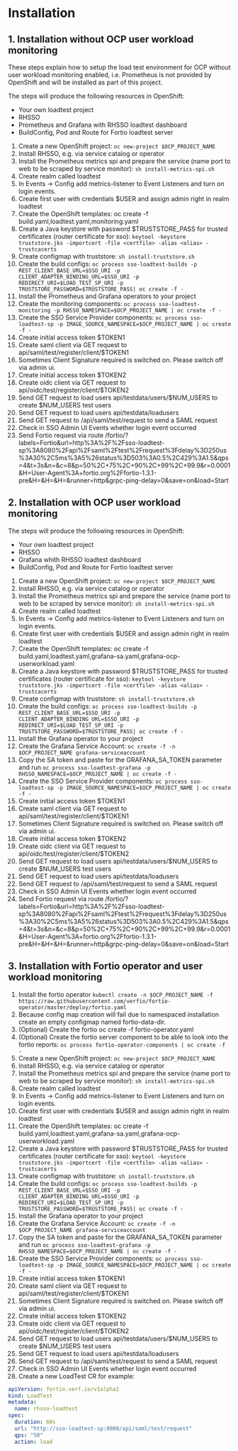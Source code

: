 # Installation 


## 1. Installation without OCP user workload monitoring

These steps explain how to setup the load test environment for OCP without user workload monitoring enabled, i.e. Prometheus is not provided by OpenShift and will be installed as part of this project.

The steps will produce the following resources in OpenShift:

- Your own loadtest project
- RHSSO 
- Prometheus and Grafana with RHSSO loadtest dashboard
- BuildConfig, Pod and Route for Fortio loadtest server 



1. Create a new OpenShift project: `oc new-project $OCP_PROJECT_NAME`
1. Install RHSSO, e.g. via service catalog or operator
1. Install the Prometheus metrics spi and prepare the service (name port to web to be scraped by service monitor): `sh install-metrics-spi.sh`
1. Create realm called loadtest
1. In Events -> Config add metrics-listener to Event Listeners and turn on login events.
1. Create first user with credentials $USER and assign admin right in realm loadtest
1. Create the OpenShift templates: oc create -f build.yaml,loadtest.yaml,monitoring.yaml
1. Create a Java keystore with password $TRUSTSTORE_PASS for trusted certificates (router certificate for sso): `keytool -keystore truststore.jks -importcert -file <certfile> -alias <alias> -trustcacerts`
1. Create configmap with truststore: `sh install-truststore.sh`
1. Create the build configs: `oc process sso-loadtest-builds -p REST_CLIENT_BASE_URL=$SSO_URI -p CLIENT_ADAPTER_BINDING_URL=$SSO_URI -p REDIRECT_URI=$LOAD_TEST_SP_URI -p TRUSTSTORE_PASSWORD=$TRUSTSTORE_PASS| oc create -f -`
1. Install the Prometheus and Grafana operators to your project
1. Create the monitoring components: `oc process sso-loadtest-monitoring -p RHSSO_NAMESPACE=$OCP_PROJECT_NAME | oc create -f -`
1. Create the SSO Service Provider components: `oc process sso-loadtest-sp -p IMAGE_SOURCE_NAMESPACE=$OCP_PROJECT_NAME | oc create -f -`
1. Create initial access token $TOKEN1
1. Create saml client via GET request to api/saml/test/register/client/$TOKEN1
1. Sometimes Client Signature required is switched on. Please switch off via admin ui.
1. Create initial access token $TOKEN2
1. Create oidc client via GET request to api/oidc/test/register/client/$TOKEN2
1. Send GET request to load users api/testdata/users/$NUM_USERS to create $NUM_USERS test users
1. Send GET request to load users api/testdata/loadusers
1. Send GET request to /api/saml/test/request to send a SAML request 
1. Check in SSO Admin UI Events whether login event occurred
1. Send Fortio request via route /fortio/?labels=Fortio&url=http%3A%2F%2Fsso-loadtest-sp%3A8080%2Fapi%2Fsaml%2Ftest%2Frequest%3Fdelay%3D250us%3A30%2C5ms%3A5%26status%3D503%3A0.5%2C429%3A1.5&qps=4&t=3s&n=&c=8&p=50%2C+75%2C+90%2C+99%2C+99.9&r=0.0001&H=User-Agent%3A+fortio.org%2Ffortio-1.3.1-pre&H=&H=&H=&runner=http&grpc-ping-delay=0&save=on&load=Start 

## 2. Installation with OCP user workload monitoring

The steps will produce the following resources in OpenShift:

- Your own loadtest project
- RHSSO 
- Grafana whith RHSSO loadtest dashboard
- BuildConfig, Pod and Route for Fortio loadtest server 



1. Create a new OpenShift project: `oc new-project $OCP_PROJECT_NAME`
1. Install RHSSO, e.g. via service catalog or operator
1. Install the Prometheus metrics spi and prepare the service (name port to web to be scraped by service monitor): `sh install-metrics-spi.sh`
1. Create realm called loadtest
1. In Events -> Config add metrics-listener to Event Listeners and turn on login events.
1. Create first user with credentials $USER and assign admin right in realm loadtest
1. Create the OpenShift templates: oc create -f build.yaml,loadtest.yaml,grafana-sa.yaml,grafana-ocp-userworkload.yaml
1. Create a Java keystore with password $TRUSTSTORE_PASS for trusted certificates (router certificate for sso): `keytool -keystore truststore.jks -importcert -file <certfile> -alias <alias> -trustcacerts`
1. Create configmap with truststore: `sh install-truststore.sh`
1. Create the build configs: `oc process sso-loadtest-builds -p REST_CLIENT_BASE_URL=$SSO_URI -p CLIENT_ADAPTER_BINDING_URL=$SSO_URI -p REDIRECT_URI=$LOAD_TEST_SP_URI -p TRUSTSTORE_PASSWORD=$TRUSTSTORE_PASS| oc create -f -`
1. Install the Grafana operator to your project
1. Create the Grafana Service Account: `oc create -f -n $OCP_PROJECT_NAME grafana-serviceaccount`
1. Copy the SA token and paste for the GRAFANA_SA_TOKEN parameter and run `oc process sso-loadtest-grafana -p RHSSO_NAMESPACE=$OCP_PROJECT_NAME | oc create -f -`
1. Create the SSO Service Provider components: `oc process sso-loadtest-sp -p IMAGE_SOURCE_NAMESPACE=$OCP_PROJECT_NAME | oc create -f -`
1. Create initial access token $TOKEN1
1. Create saml client via GET request to api/saml/test/register/client/$TOKEN1
1. Sometimes Client Signature required is switched on. Please switch off via admin ui.
1. Create initial access token $TOKEN2
1. Create oidc client via GET request to api/oidc/test/register/client/$TOKEN2
1. Send GET request to load users api/testdata/users/$NUM_USERS to create $NUM_USERS test users
1. Send GET request to load users api/testdata/loadusers
1. Send GET request to /api/saml/test/request to send a SAML request 
1. Check in SSO Admin UI Events whether login event occurred
1. Send Fortio request via route /fortio/?labels=Fortio&url=http%3A%2F%2Fsso-loadtest-sp%3A8080%2Fapi%2Fsaml%2Ftest%2Frequest%3Fdelay%3D250us%3A30%2C5ms%3A5%26status%3D503%3A0.5%2C429%3A1.5&qps=4&t=3s&n=&c=8&p=50%2C+75%2C+90%2C+99%2C+99.9&r=0.0001&H=User-Agent%3A+fortio.org%2Ffortio-1.3.1-pre&H=&H=&H=&runner=http&grpc-ping-delay=0&save=on&load=Start 


## 3. Installation with Fortio operator and user workload monitoring

1. Install the fortio operator `kubectl create -n $OCP_PROJECT_NAME -f https://raw.githubusercontent.com/verfio/fortio-operator/master/deploy/fortio.yaml`
1. Because config map creation will fail due to namespaced installation create an empty configmap named fortio-data-dir.
1. (Optional) Create the fortio oc create -f fortio-operator.yaml
1. (Optional) Create the fortio server component to be able to look into the fortio reports: `oc process fortio-operator-components | oc create -f -` 
1. Create a new OpenShift project: `oc new-project $OCP_PROJECT_NAME`
1. Install RHSSO, e.g. via service catalog or operator
1. Install the Prometheus metrics spi and prepare the service (name port to web to be scraped by service monitor): `sh install-metrics-spi.sh`
1. Create realm called loadtest
1. In Events -> Config add metrics-listener to Event Listeners and turn on login events.
1. Create first user with credentials $USER and assign admin right in realm loadtest
1. Create the OpenShift templates: oc create -f build.yaml,loadtest.yaml,grafana-sa.yaml,grafana-ocp-userworkload.yaml
1. Create a Java keystore with password $TRUSTSTORE_PASS for trusted certificates (router certificate for sso): `keytool -keystore truststore.jks -importcert -file <certfile> -alias <alias> -trustcacerts`
1. Create configmap with truststore: `sh install-truststore.sh`
1. Create the build configs: `oc process sso-loadtest-builds -p REST_CLIENT_BASE_URL=$SSO_URI -p CLIENT_ADAPTER_BINDING_URL=$SSO_URI -p REDIRECT_URI=$LOAD_TEST_SP_URI -p TRUSTSTORE_PASSWORD=$TRUSTSTORE_PASS| oc create -f -`
1. Install the Grafana operator to your project
1. Create the Grafana Service Account: `oc create -f -n $OCP_PROJECT_NAME grafana-serviceaccount`
1. Copy the SA token and paste for the GRAFANA_SA_TOKEN parameter and run `oc process sso-loadtest-grafana -p RHSSO_NAMESPACE=$OCP_PROJECT_NAME | oc create -f -`
1. Create the SSO Service Provider components: `oc process sso-loadtest-sp -p IMAGE_SOURCE_NAMESPACE=$OCP_PROJECT_NAME | oc create -f -`
1. Create initial access token $TOKEN1
1. Create saml client via GET request to api/saml/test/register/client/$TOKEN1
1. Sometimes Client Signature required is switched on. Please switch off via admin ui.
1. Create initial access token $TOKEN2
1. Create oidc client via GET request to api/oidc/test/register/client/$TOKEN2
1. Send GET request to load users api/testdata/users/$NUM_USERS to create $NUM_USERS test users
1. Send GET request to load users api/testdata/loadusers
1. Send GET request to /api/saml/test/request to send a SAML request 
1. Check in SSO Admin UI Events whether login event occurred
1. Create a new LoadTest CR for example: 

```yaml
apiVersion: fortio.verf.io/v1alpha1
kind: LoadTest
metadata:
  name: rhsso-loadtest
spec:
  duration: 60s
  url: "http://sso-loadtest-sp:8080/api/saml/test/request"
  qps: "50"
  action: load
```

